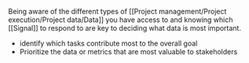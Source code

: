 Being aware of the different types of [[Project management/Project execution/Project data/Data]] you have access to and knowing which [[Signal]] to respond to are key to deciding what data is most important. 

- identify which tasks contribute most to the overall goal
- Prioritize the data or metrics that are most valuable to stakeholders

